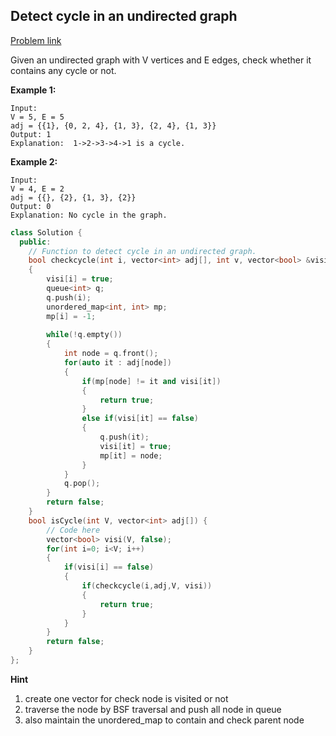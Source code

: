 ## Detect cycle in an undirected graph

[Problem link](https://practice.geeksforgeeks.org/problems/detect-cycle-in-an-undirected-graph/1)

Given an undirected graph with V vertices and E edges, check whether it contains any cycle or not. 

**Example 1:**

```
Input:  
V = 5, E = 5
adj = {{1}, {0, 2, 4}, {1, 3}, {2, 4}, {1, 3}} 
Output: 1
Explanation:  1->2->3->4->1 is a cycle.
```

**Example 2:**

```
Input: 
V = 4, E = 2
adj = {{}, {2}, {1, 3}, {2}}
Output: 0
Explanation: No cycle in the graph.
```


```cpp
class Solution {
  public:
    // Function to detect cycle in an undirected graph.
    bool checkcycle(int i, vector<int> adj[], int v, vector<bool> &visi)
    {
        visi[i] = true;
        queue<int> q;
        q.push(i);
        unordered_map<int, int> mp;
        mp[i] = -1;
        
        while(!q.empty())
        {
            int node = q.front();
            for(auto it : adj[node])
            {
                if(mp[node] != it and visi[it])
                {
                    return true;
                }
                else if(visi[it] == false)
                {
                    q.push(it);
                    visi[it] = true;
                    mp[it] = node;
                }
            }
            q.pop();
        }
        return false;
    }
    bool isCycle(int V, vector<int> adj[]) {
        // Code here
        vector<bool> visi(V, false);
        for(int i=0; i<V; i++)
        {
            if(visi[i] == false)
            {
                if(checkcycle(i,adj,V, visi))
                {
                    return true;
                }
            }
        }
        return false;
    }
};
```

**Hint**

1. create one vector for check node is visited or not
2. traverse the node by BSF traversal and push all node in queue
3. also maintain the unordered_map to contain and check parent node 